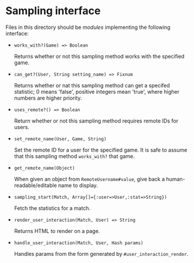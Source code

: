 Sampling interface
==================

Files in this directory should be _modules_ implementing the following
interface:

 - `works_with?(Game) => Boolean`

   Returns whether or not this sampling method works with the
   specified game.

 - `can_get?(User, String setting_name) => Fixnum`

   Returns whether or nat this sampling method can get a specifed
   statistic; 0 means 'false', positive integers mean 'true', where
   higher numbers are higher priority.

 - `uses_remote?() => Boolean`

   Return whether or not this sampling method requires remote IDs for
   users.
 - `set_remote_name(User, Game, String)`

   Set the remote ID for a user for the specified game.  It is safe to
   assume that this sampling method `works_with?` that game.
 - `get_remote_name(Object)`

   When given an object from `RemoteUsername#value`, give back a
   human-readable/editable name to display.

 - `sampling_start(Match, Array[]={:user=>User,:stat=>String})`

   Fetch the statistics for a match.

 - `render_user_interaction(Match, User) => String`

   Returns HTML to render on a page.

 - `handle_user_interaction(Match, User, Hash params)`

   Handles params from the form generated by
   `#user_interaction_render`.
